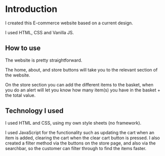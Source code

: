 # Introduction

I created this E-commerce website based on a current design.

I used HTML, CSS and Vanilla JS.

## How to use

The website is pretty straightforward.

The home, about, and store buttons will take you to the relevant section of the website.

On the store section you can add the different items to the basket, when you do an alert will let you know how many item(s) you have in the basket + the total value.

## Technology I used

I used HTML and CSS, using my own style sheets (no framework).

I used JavaScript for the functionality such as updating the cart when an item is added, clearing the cart when the clear cart button is pressed. I also created a filter method via the buttons on the store page, and also via the searchbar, so the customer can filter through to find the items faster.
